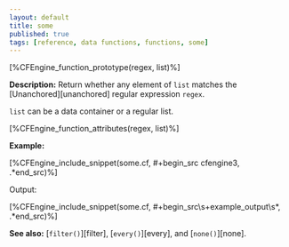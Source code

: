 ```yaml
---
layout: default
title: some
published: true
tags: [reference, data functions, functions, some]
---
```


[%CFEngine_function_prototype(regex, list)%]

**Description:** Return whether any element of `list` matches the 
[Unanchored][unanchored] regular expression `regex`.

`list` can be a data container or a regular list.

[%CFEngine_function_attributes(regex, list)%]

**Example:**

[%CFEngine_include_snippet(some.cf, #\+begin_src cfengine3, .*end_src)%]

Output:

[%CFEngine_include_snippet(some.cf, #\+begin_src\s+example_output\s*, .*end_src)%]

**See also:** [`filter()`][filter], [`every()`][every], and [`none()`][none].
